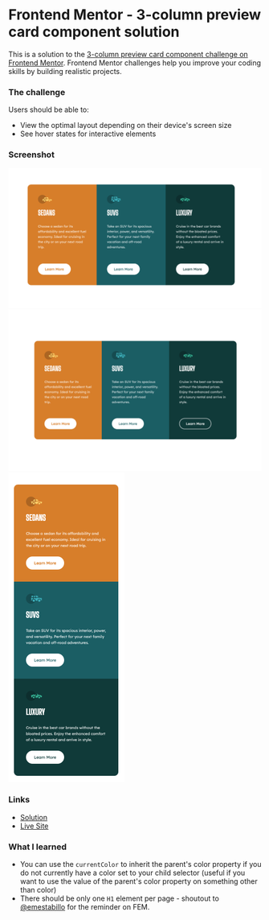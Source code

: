 # Frontend Mentor - 3-column preview card component solution

This is a solution to the [3-column preview card component challenge on Frontend Mentor](https://www.frontendmentor.io/challenges/3column-preview-card-component-pH92eAR2-). Frontend Mentor challenges help you improve your coding skills by building realistic projects.

### The challenge

Users should be able to:

- View the optimal layout depending on their device's screen size
- See hover states for interactive elements

### Screenshot

![](./desktop.png)
![](./hover-state.png)
![](./mobile.png)

### Links

- [Solution](https://www.frontendmentor.io/solutions/3column-preview-card-component-solution-UtknQhU3gJ)
- [Live Site](https://sparkling-jalebi-987783.netlify.app/)

### What I learned

- You can use the ```currentColor``` to inherit the parent's color property if you do not currently have a color set to your child selector (useful if you want to use the value of the parent's color property on something other than color)
- There should be only one ```H1``` element per page - shoutout to [@emestabillo](https://github.com/emestabillo) for the reminder on FEM.
